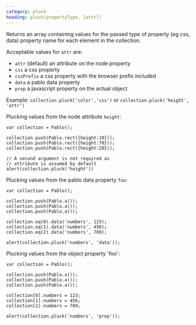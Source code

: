 ```yaml
---
category: pluck
heading: pluck(propertyType, [attr])
---
```


Returns an array containing values for the passed type of property (eg css, data) property name for each element in the collection.

Acceptable values for `attr` are:

- `attr` (default) an attribute on the node property
- `css` a css property
- `cssPrefix` a css property with the browser prefix included
- `data` a pablo data property
- `prop` a javascript property on the actual object

Example: `collection.pluck('color','css')` or `collection.pluck('height', 'attr')`

Plucking values from the node attribute `height`:

    var collection = Pablo();

    collection.push(Pablo.rect({height:10}));
    collection.push(Pablo.rect({height:70}));
    collection.push(Pablo.rect({height:20}));

    // A second argument is not required as 
    // attribute is assumed by default
    alert(collection.pluck('height'))

Plucking values from the pablo data property `foo`:

    var collection = Pablo();

    collection.push(Pablo.a());
    collection.push(Pablo.a());
    collection.push(Pablo.a());

    collection.eq(0).data('numbers', 123);
    collection.eq(1).data('numbers', 456);
    collection.eq(2).data('numbers', 789);

    alert(collection.pluck('numbers', 'data'));

Plucking values from the object property 'foo':

    var collection = Pablo();

    collection.push(Pablo.a());
    collection.push(Pablo.a());
    collection.push(Pablo.a());

    collection[0].numbers = 123;
    collection[1].numbers = 456;
    collection[2].numbers = 789;

    alert(collection.pluck('numbers', 'prop'));